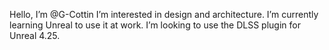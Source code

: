 Hello, I’m @G-Cottin
I’m interested in design and architecture.
I’m currently learning Unreal to use it at work.
I’m looking to use the DLSS plugin for Unreal 4.25.

